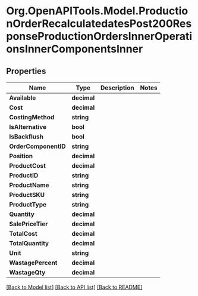 # Org.OpenAPITools.Model.ProductionOrderRecalculatedatesPost200ResponseProductionOrdersInnerOperationsInnerComponentsInner

## Properties

Name | Type | Description | Notes
------------ | ------------- | ------------- | -------------
**Available** | **decimal** |  | 
**Cost** | **decimal** |  | 
**CostingMethod** | **string** |  | 
**IsAlternative** | **bool** |  | 
**IsBackflush** | **bool** |  | 
**OrderComponentID** | **string** |  | 
**Position** | **decimal** |  | 
**ProductCost** | **decimal** |  | 
**ProductID** | **string** |  | 
**ProductName** | **string** |  | 
**ProductSKU** | **string** |  | 
**ProductType** | **string** |  | 
**Quantity** | **decimal** |  | 
**SalePriceTier** | **decimal** |  | 
**TotalCost** | **decimal** |  | 
**TotalQuantity** | **decimal** |  | 
**Unit** | **string** |  | 
**WastagePercent** | **decimal** |  | 
**WastageQty** | **decimal** |  | 

[[Back to Model list]](../README.md#documentation-for-models) [[Back to API list]](../README.md#documentation-for-api-endpoints) [[Back to README]](../README.md)

